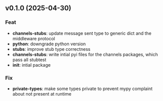 ## v0.1.0 (2025-04-30)

### Feat

- **channels-stubs**: update message sent type to generic dict and the middleware protocol
- **python**: downgrade python version
- **stubs**: improve stub type correctness
- **channels-stubs**: write intial pyi files for the channels packages, which pass all stubtest
- **init**: intial package

### Fix

- **private-types**: make some types private to prevent mypy complaint about not present at runtime
